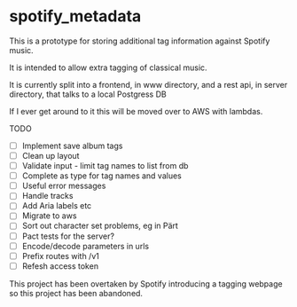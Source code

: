 # spotify_metadata

This is a prototype for storing additional tag information against Spotify music.

It is intended to allow extra tagging of classical music.

It is currently split into a frontend, in www directory, and a rest api, in server directory, that talks to a local Postgress DB

If I ever get around to it this will be moved over to AWS with lambdas.

TODO
- [ ] Implement save album tags
- [ ] Clean up layout
- [ ] Validate input - limit tag names to list from db
- [ ] Complete as type for tag names and values
- [ ] Useful error messages
- [ ] Handle tracks
- [ ] Add Aria labels etc
- [ ] Migrate to aws
- [ ] Sort out character set problems, eg in Pärt
- [ ] Pact tests for the server?
- [ ] Encode/decode parameters in urls
- [ ] Prefix routes with /v1
- [ ] Refesh access token

This project has been overtaken by Spotify introducing a tagging webpage so this project has been abandoned.
